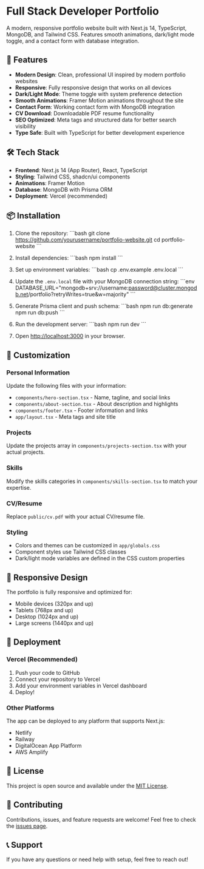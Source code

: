 # Full Stack Developer Portfolio

A modern, responsive portfolio website built with Next.js 14, TypeScript, MongoDB, and Tailwind CSS. Features smooth animations, dark/light mode toggle, and a contact form with database integration.

## 🚀 Features

- **Modern Design**: Clean, professional UI inspired by modern portfolio websites
- **Responsive**: Fully responsive design that works on all devices
- **Dark/Light Mode**: Theme toggle with system preference detection
- **Smooth Animations**: Framer Motion animations throughout the site
- **Contact Form**: Working contact form with MongoDB integration
- **CV Download**: Downloadable PDF resume functionality
- **SEO Optimized**: Meta tags and structured data for better search visibility
- **Type Safe**: Built with TypeScript for better development experience

## 🛠️ Tech Stack

- **Frontend**: Next.js 14 (App Router), React, TypeScript
- **Styling**: Tailwind CSS, shadcn/ui components
- **Animations**: Framer Motion
- **Database**: MongoDB with Prisma ORM
- **Deployment**: Vercel (recommended)

## 📦 Installation

1. Clone the repository:
\`\`\`bash
git clone https://github.com/yourusername/portfolio-website.git
cd portfolio-website
\`\`\`

2. Install dependencies:
\`\`\`bash
npm install
\`\`\`

3. Set up environment variables:
\`\`\`bash
cp .env.example .env.local
\`\`\`

4. Update the `.env.local` file with your MongoDB connection string:
\`\`\`env
DATABASE_URL="mongodb+srv://username:password@cluster.mongodb.net/portfolio?retryWrites=true&w=majority"
\`\`\`

5. Generate Prisma client and push schema:
\`\`\`bash
npm run db:generate
npm run db:push
\`\`\`

6. Run the development server:
\`\`\`bash
npm run dev
\`\`\`

7. Open [http://localhost:3000](http://localhost:3000) in your browser.

## 🎨 Customization

### Personal Information
Update the following files with your information:
- `components/hero-section.tsx` - Name, tagline, and social links
- `components/about-section.tsx` - About description and highlights
- `components/footer.tsx` - Footer information and links
- `app/layout.tsx` - Meta tags and site title

### Projects
Update the projects array in `components/projects-section.tsx` with your actual projects.

### Skills
Modify the skills categories in `components/skills-section.tsx` to match your expertise.

### CV/Resume
Replace `public/cv.pdf` with your actual CV/resume file.

### Styling
- Colors and themes can be customized in `app/globals.css`
- Component styles use Tailwind CSS classes
- Dark/light mode variables are defined in the CSS custom properties

## 📱 Responsive Design

The portfolio is fully responsive and optimized for:
- Mobile devices (320px and up)
- Tablets (768px and up)
- Desktop (1024px and up)
- Large screens (1440px and up)

## 🚀 Deployment

### Vercel (Recommended)

1. Push your code to GitHub
2. Connect your repository to Vercel
3. Add your environment variables in Vercel dashboard
4. Deploy!

### Other Platforms

The app can be deployed to any platform that supports Next.js:
- Netlify
- Railway
- DigitalOcean App Platform
- AWS Amplify

## 📄 License

This project is open source and available under the [MIT License](LICENSE).

## 🤝 Contributing

Contributions, issues, and feature requests are welcome! Feel free to check the [issues page](https://github.com/yourusername/portfolio-website/issues).

## 📞 Support

If you have any questions or need help with setup, feel free to reach out!
